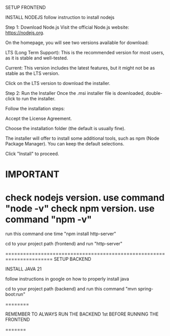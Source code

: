 SETUP FRONTEND

INSTALL NODEJS
follow instruction to install nodejs

Step 1: Download Node.js
Visit the official Node.js website: https://nodejs.org.

On the homepage, you will see two versions available for download:

LTS (Long Term Support): This is the recommended version for most users, as it is stable and well-tested.

Current: This version includes the latest features, but it might not be as stable as the LTS version.

Click on the LTS version to download the installer.

Step 2: Run the Installer
Once the .msi installer file is downloaded, double-click to run the installer.

Follow the installation steps:

Accept the License Agreement.

Choose the installation folder (the default is usually fine).

The installer will offer to install some additional tools, such as npm (Node Package Manager). You can keep the default selections.

Click "Install" to proceed.

IMPORTANT
======
check nodejs version. use command "node -v"
check npm version. use command "npm -v"
=====
run this command one time "npm install http-server"

cd to your project path (frontend) and run "http-server"

======================================================================
SETUP BACKEND

INSTALL JAVA 21

follow instructions in google on how to properly install java

cd to your project path (backend) and run this command "mvn spring-boot:run"

========

REMEMBER TO ALWAYS RUN THE BACKEND 1st BEFORE RUNNING THE FRONTEND

=======
